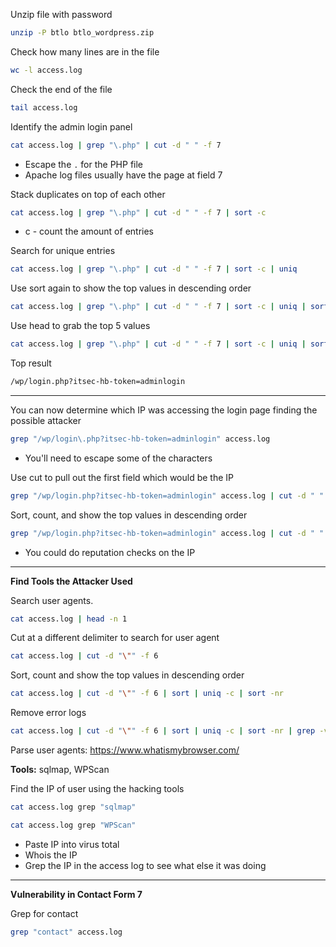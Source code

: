 Unzip file with password
```sh
unzip -P btlo btlo_wordpress.zip
```

Check how many lines are in the file
```sh
wc -l access.log
```

Check the end of the file 
```sh
tail access.log
```

Identify the admin login panel
 ```sh
cat access.log | grep "\.php" | cut -d " " -f 7
```
- Escape the `.` for the PHP file
- Apache log files usually have the page at field 7

Stack duplicates on top of each other 
```sh
cat access.log | grep "\.php" | cut -d " " -f 7 | sort -c
```
- c - count the amount of entries

Search for unique entries 
```sh
cat access.log | grep "\.php" | cut -d " " -f 7 | sort -c | uniq
```

Use sort again to show the top values in descending order
```sh
cat access.log | grep "\.php" | cut -d " " -f 7 | sort -c | uniq | sort -nr
```

Use head to grab the top 5 values
```sh
cat access.log | grep "\.php" | cut -d " " -f 7 | sort -c | uniq | sort -nr | head -n 5
```

Top result
```sh
/wp/login.php?itsec-hb-token=adminlogin
```

---

You can now determine which IP was accessing the login page finding the possible attacker
```sh
grep "/wp/login\.php?itsec-hb-token=adminlogin" access.log
```
- You'll need to escape some of the characters

Use cut to pull out the first field which would be the IP
```sh
grep "/wp/login.php?itsec-hb-token=adminlogin" access.log | cut -d " " -f 1
```

Sort, count, and show the top values in descending order
```sh 
grep "/wp/login.php?itsec-hb-token=adminlogin" access.log | cut -d " " -f 1 | sort | uniq -c | sort -nr
```
- You could do reputation checks on the IP

---

**Find  Tools the Attacker Used**

Search user agents.
```sh
cat access.log | head -n 1
```

Cut at a different delimiter to search for user agent
```sh
cat access.log | cut -d "\"" -f 6 
```

Sort, count and show the top values in descending order
```sh
cat access.log | cut -d "\"" -f 6 | sort | uniq -c | sort -nr
```

Remove error logs
```sh
cat access.log | cut -d "\"" -f 6 | sort | uniq -c | sort -nr | grep -v "error"
```

Parse user agents: https://www.whatismybrowser.com/

**Tools:** sqlmap, WPScan

Find the IP of user using the hacking tools
```sh
cat access.log grep "sqlmap"
```

```sh
cat access.log grep "WPScan"
```
- Paste IP into virus total
- Whois the IP 
- Grep the IP in the access log to see what else it was doing

---

**Vulnerability in Contact Form 7**

Grep for contact
```sh
grep "contact" access.log
```















